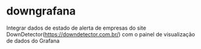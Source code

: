 # downgrafana
Integrar dados de estado de alerta de empresas do site DownDetector(https://downdetector.com.br/) com o painel de visualização de dados do Grafana
